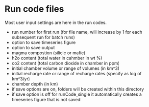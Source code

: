 # Run code files
Most user input settings are here in the run codes. 

- run number for first run (for file name, will increase by 1 for each subsequent run for batch runs) 
- option to save timeseries figure
- option to save output
- magma compostion (silicic or mafic)
- h2o content (total water in cahmber in wt %)
- co2 content (total carbon dioxide in chamber in ppm)
- initial chamber volume or range of volumes (in km^3)
- initial recharge rate or range of recharge rates (specify as log of km^3/yr)
- chamber depth (in km)
- if save options are on, folders will be created within this directory
- if save option is off for runCode_single it automatically creates a timeseries figure that is not saved